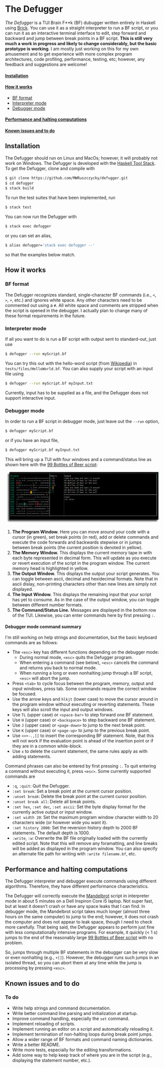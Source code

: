 # The Defugger

*The Defugger* is a TUI Brain F\*\*k (BF) dubugger written entirely in Haskell using [Brick](https://hackage.haskell.org/package/brick). You can use it as a straight interpreter to run a BF script, or you can run it as an interactive terminal interface to edit, step forward and backward and jump between break points in a BF script. **This is still very much a work in progress and likely to change considerably, but the basic prototype is working**. I am mostly just working on this for my own amusement and to get experience with more complex program architectures, code profiling, performance, testing, etc; however, any feedback and suggestions are welcome!

#### [Installation](#installation)
#### [How it works](#operation)
* [BF format](#format)
* [Interpreter mode](#interpreter)
* [Debugger mode](#debugger)
#### [Performance and halting computations](#performance)
#### [Known issues and to do](#todo)

## Installation<a name="installation"></a>

The Defugger should run on Linux and MacOs; however, it will probably not work on Windows. The Defugger is developed with the [Haskell Tool Stack](https://docs.haskellstack.org/en/stable/README/). To get the Defugger, clone and compile with
```sh
$ git clone https://github.com/MWRuszczycky/defugger.git
$ cd defugger
$ stack build
```
To run the test suites that have been implemented, run
```sh
$ stack test
```
You can now run the Defugger with
```sh
$ stack exec defugger
```
or you can set an alias,
```sh
$ alias defugger='stack exec defugger --'
```
so that the examples below match.

## How it works<a name="operation"></a>

### BF format<a name="format"></a>

The Defugger recognizes standard, single-character BF commands (i.e., `<`, `>`, `+`, etc.) and ignores white space. Any other characters need to be commented out using a `#`. All white space and comments are stripped when the script is opened in the debugger. I actually plan to change many of these format requirements in the future.

### Interpreter mode<a name="interpreter"></a>

If all you want to do is run a BF script with output sent to standard-out, just use
```sh
$ defugger --run myScript.bf
```
You can try this out with the hello-word script (from [Wikipedia](https://en.wikipedia.org/wiki/Brainfuck)) in `tests/files/HelloWorld.bf`. You can also supply your script with an input file using
```sh
$ defugger --run myScript.bf myInput.txt
```
Currently, input has to be supplied as a file, and the Defugger does not support interactive input.

### Debugger mode<a name="debugger"></a>

In order to run a BF script in debugger mode, just leave out the `--run` option,
```sh
$ defugger myScript.bf
```
or if you have an input file,
```sh
$ defugger myScript.bf myInput.txt
```
This will bring up a TUI with four windows and a command/status line as shown here with the [99 Bottles of Beer script](https://sange.fi/esoteric/brainfuck/bf-source/prog/BOTTLES.BF):

![defugger demo](demos/demo_042019f.png)

1. **The Program Window.** Here you can move around your code with a cursor (in green), set break points (in red), add or delete commands and execute the code forwards and backwards stepwise or in jumps between break points (the current position is denoted in yellow).
2. **The Memory Window.** This displays the current memory tape in with each byte represented in decimal form. This will update as you execute or revert execution of the script in the program window. The current memory head is highlighted in yellow.
3. **The Output Window.** This displays the output your script generates. You can toggle between ascii, decimal and hexidecimal formats. Note that in ascii dislay, non-printing characters other than new lines are simply not displayed.
4. **The Input Window.** This displays the remaining input that your script has yet to consume. As in the case of the output window, you can toggle between different number formats.
5. **The Command/Status Line.** Messages are displayed in the bottom row of the TUI. Likewise, you can enter commands here by first pressing `:`.

#### Debugger mode command summary<a name="commands"></a>

I'm still working on help strings and documentation, but the basic keyboard commands are as follows:
* The `<esc>` key has different functions depending on the debugger mode:
    + During normal mode, `<esc>` quits the Defugger program.
    + When entering a command (see below), `<esc>` cancels the command and returns you back to normal mode.
    + When running a long or even nonhalting jump through a BF script, `<esc>` will abort the jump.
* Press `<tab>` to cycle focus between the program, memory, output and input windows, press tab. Some commands require the correct window be focused.
* Use the arrow keys and `hlkjt` (lower case) to move the cursor around in the program window without executing or reverting statements. These keys will also scroll the input and output windows.
* Use `TL` (upper case) or `<space-bar>` to step forward one BF statement.
* Use `H` (upper case) or `<backspace>` to step backward one BF statement.
* Use `J` (upper case) or `<page-down>` to jump to the next break point.
* Use `K` (upper case) or `<page-up>` to jump to the previous break point.
* Use `<>+-.,[]` to insert the corresponding BF statement. Note, that this will not work if the evaluation point is ahead of the insertion point or if they are in a common while-block.
* Use `x` to delete the current statement, the same rules apply as with adding statements.

Command phrases can also be entered by first pressing `:`. To quit entering a command without executing it, press `<esc>`. Some currently supported commands are
* `:q`, `:quit`: Quit the Defugger.
* `:set break`: Set a break point at the current cursor position.
* `:unset break`: Delete the break point at the current cursor position.
* `:unset break all`: Delete all break points.
* `:set hex`, `:set dec`, `:set ascii`: Set the byte display format for the currently active output or input window.
* `:set width 20`: Set the maximum program window character width to 20 characters wide (or however wide you want it).
* `:set history 2000`: Set the reversion history depth to 2000 BF statements. The default depth is 1000.
* `:write`, `:w`: Overwrite the BF file originally loaded with the currently edited script. Note that this will remove any foramatting, and line breaks will be added as displayed in the program window. You can also specify an alternate file path for writing with `:write filename.bf`, etc.

## Performance and halting computations<a name="performance"></a>

The Defugger interpreter and debugger execute commands using different algorithms. Therefore, they have different performance characteristics.

The Defugger will correctly execute the [Mandelbrot](https://github.com/pablojorge/brainfuck/blob/master/programs/mandelbrot.bf) script in interpreter mode in about 5 minutes on a Dell Inspiron Core i5 laptop. Not super fast, but at least it doesn't crash or have any space leaks that I can find. In debugger mode, the Mandelbrot script takes much longer (almost three hours on the same computer) to jump to the end; however, it does not crash the computer and does not appear to leak space, though I need to check more carefully. That being said, the Defugger appears to perform just fine with less computationally intensive programs. For example, it quickly (< 1 s) jumps to the end of the reasonably large [99 Bottles of Beer script](https://sange.fi/esoteric/brainfuck/bf-source/prog/BOTTLES.BF) with no problem.

So, jumps through multiple BF statements in the debugger can be very slow or even nonhalting (e.g., `+[]`). However, the debugger runs such jumps in an isolated thread, so you can abort them at any time while the jump is processing by pressing `<esc>`.

## Known issues and to do<a name="todo"></a>

### To do

* Write help strings and command documentation.
* Write better command line parsing and initialization at startup.
* Improve command handling, especially the `set` command.
* Implement reloading of scripts.
* Implement running an editor on a script and automatically reloading it.
* Implement termination of non-halting loops during break point jumps.
* Allow a wider range of BF formats and command naming dictionaries.
* Write a better README.
* Write more tests, especially for the editing transformations.
* Add some way to help keep track of where you are in the script (e.g., displaying the statement number, etc.).
